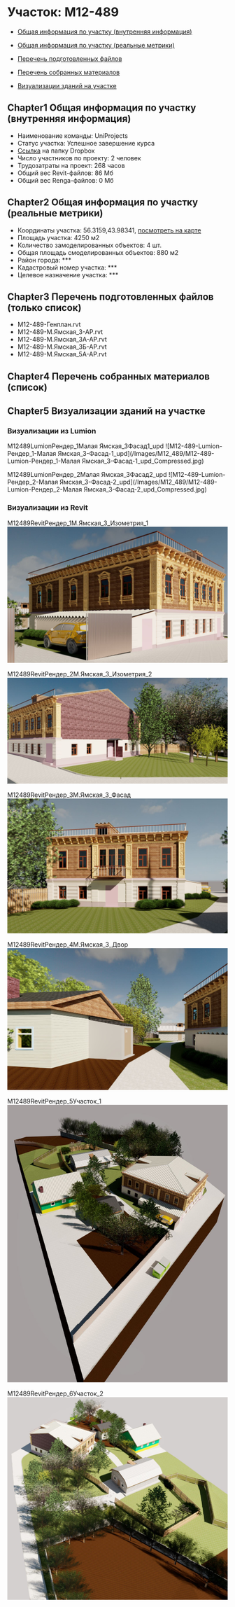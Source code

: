 # Участок: M12-489

* [Общая информация по участку (внутренняя информация)](#Chapter1)

* [Общая информация по участку (реальные метрики)](#Chapter2)

* [Перечень подготовленных файлов](#Chapter3)

* [Перечень собранных материалов](#Chapter4)

* [Визуализации зданий на участке](#Chapter5)

## <a id="test">Chapter1</a> Общая информация по участку (внутренняя информация)
+ Наименование команды: UniProjects
+ Статус участка: Успешное завершение курса
+ [Ссылка](https://www.dropbox.com/sh/wvvgv1nw1iqred9/AACgAhux_elrA5GgrqggACjXa/M12_489?dl=0) на папку Dropbox
+ Число участников по проекту: 2 человек
+ Трудозатраты на проект: 268 часов
+ Общий вес Revit-файлов: 86 Мб
+ Общий вес Renga-файлов: 0 Мб
## <a id="test">Chapter2</a> Общая информация по участку (реальные метрики)
+ Координаты участка: 56.3159,43.98341, [посмотреть на карте]("yandex.ru/maps/47/nizhny-novgorod/?ll=56.3159%2C43.98341&z=19")
+ Площадь участка: 4250 м2
+ Количество замоделированных объектов: 4 шт.
+ Общая площадь смоделированных объектов: 880 м2
+ Район города: *** 
+ Кадастровый номер участка: *** 
+ Целевое назначение участка: *** 
## <a id="test">Chapter3</a> Перечень подготовленных файлов (только список)
+ M12-489-Генплан.rvt
+ M12-489-М.Ямская_3-АР.rvt
+ M12-489-М.Ямская_3А-АР.rvt
+ M12-489-М.Ямская_3Б-АР.rvt
+ M12-489-М.Ямская_5А-АР.rvt
## <a id="test">Chapter4</a> Перечень собранных материалов (список)
## <a id="test">Chapter5</a> Визуализации зданий на участке
### Визуализации из Lumion
M12489LumionРендер_1Малая Ямская_3Фасад1_upd
![M12-489-Lumion-Рендер_1-Малая Ямская_3-Фасад-1_upd](/Images/M12_489/M12-489-Lumion-Рендер_1-Малая Ямская_3-Фасад-1_upd_Compressed.jpg)

M12489LumionРендер_2Малая Ямская_3Фасад2_upd
![M12-489-Lumion-Рендер_2-Малая Ямская_3-Фасад-2_upd](/Images/M12_489/M12-489-Lumion-Рендер_2-Малая Ямская_3-Фасад-2_upd_Compressed.jpg)

### Визуализации из Revit
M12489RevitРендер_1М.Ямская_3_Изометрия_1
![M12-489-Revit-Рендер_1-М.Ямская_3_Изометрия_1](/Images/M12_489/M12-489-Revit-Рендер_1-М.Ямская_3_Изометрия_1_Compressed.jpg)

M12489RevitРендер_2М.Ямская_3_Изометрия_2
![M12-489-Revit-Рендер_2-М.Ямская_3_Изометрия_2](/Images/M12_489/M12-489-Revit-Рендер_2-М.Ямская_3_Изометрия_2_Compressed.jpg)

M12489RevitРендер_3М.Ямская_3_Фасад
![M12-489-Revit-Рендер_3-М.Ямская_3_Фасад](/Images/M12_489/M12-489-Revit-Рендер_3-М.Ямская_3_Фасад_Compressed.jpg)

M12489RevitРендер_4М.Ямская_3_Двор
![M12-489-Revit-Рендер_4-М.Ямская_3_Двор](/Images/M12_489/M12-489-Revit-Рендер_4-М.Ямская_3_Двор_Compressed.jpg)

M12489RevitРендер_5Участок_1
![M12-489-Revit-Рендер_5-Участок_1](/Images/M12_489/M12-489-Revit-Рендер_5-Участок_1_Compressed.jpg)

M12489RevitРендер_6Участок_2
![M12-489-Revit-Рендер_6-Участок_2](/Images/M12_489/M12-489-Revit-Рендер_6-Участок_2_Compressed.jpg)


